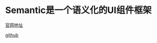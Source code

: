 # Semantic是一个语义化的UI组件框架

[官网地址](http://www.semantic-ui.com)

[github](https://github.com/semantic-org/semantic-ui)
